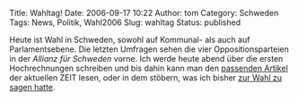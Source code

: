 Title: Wahltag!
Date: 2006-09-17 10:22
Author: tom
Category: Schweden
Tags: News, Politik, Wahl2006
Slug: wahltag
Status: published

Heute ist Wahl in Schweden, sowohl auf Kommunal- als auch auf
Parlamentsebene. Die letzten Umfragen sehen die vier Oppositionsparteien
in der *Allianz für Schweden* vorne. Ich werde heute abend über die
ersten Hochrechnungen schreiben und bis dahin kann man den [passenden
Artikel](http://www.zeit.de/2006/38/Schweden?page=all) der aktuellen
ZEIT lesen, oder in dem stöbern, was ich bisher [zur Wahl zu sagen
hatte](http://www.fiket.de/tag/wahl2006).

